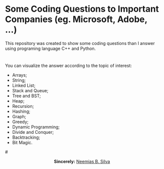 # Some Coding Questions to Important Companies (eg. Microsoft, Adobe, ...)

This repository was created to show some coding questions than I answer using programing language C++ and Python.

#
You can visualize the answer according to the topic of interest:
<ul>
    <li>Arrays;
    <li>String;
    <li>Linked List;
    <li>Stack and Queue;
    <li>Tree and BST;
    <li>Heap;
    <li>Recursion;
    <li>Hashing;
    <li>Graph;
    <li>Greedy;
    <li>Dynamic Programming;
    <li>Divide and Conquer;
    <li>Backtracking;
    <li>Bit Magic.
</ul>
#

<p align="center"><b>Sincerely:</b> <a href="https://github.com/neemiasbsilva">Neemias B. Silva</a></p>